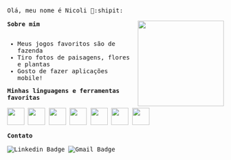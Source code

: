<samp>
Olá, meu nome é Nicoli 👋:shipit:
<br></br>
<img align="right" src="https://media0.giphy.com/media/v1.Y2lkPTc5MGI3NjExcWg3bWU0ZXI2aXQ1cXF5ZW96M3ZpZWJva3llcTkwbDlmNGdkOGE1aSZlcD12MV9pbnRlcm5hbF9naWZfYnlfaWQmY3Q9Zw/3oKIPnAiaMCws8nOsE/giphy.gif" style="width:200px; height:200px; border: 50px;">
<strong>Sobre mim </strong>
<br></br>

- Meus jogos favoritos são de fazenda
- Tiro fotos de paisagens, flores e plantas
- Gosto de fazer aplicações mobile!
  
<strong>Minhas linguagens e ferramentas favoritas</strong>
<br></br>
<img loading="lazy" src="https://skillicons.dev/icons?i=flutter" width="40" height="40"/>
<img loading="lazy" src="https://skillicons.dev/icons?i=java" width="40" height="40"/>
<img loading="lazy" src="https://skillicons.dev/icons?i=c#" width="40" height="40"/>
<img loading="lazy" src="https://skillicons.dev/icons?i=androidstudio" width="40" height="40"/>
<img loading="lazy" src="https://skillicons.dev/icons?i=figma" width="40" height="40"/>
<img loading="lazy" src="https://skillicons.dev/icons?i=vscode" width="40" height="40"/>
<img loading="lazy" src="https://skillicons.dev/icons?i=firebase" width="40" height="40"/>

<strong>Contato</strong>
<br></br>
![Linkedin Badge](https://img.shields.io/badge/-Linkedin-blue?style=&logo=Linkedin&logoColor=white&link=https://www.linkedin.com/in/nikarmin/) 
![Gmail Badge ](https://img.shields.io/badge/Gmail-red?&logo=gmail&logoColor=white&link=mailto:nikafworks@gmail.com)
</samp>